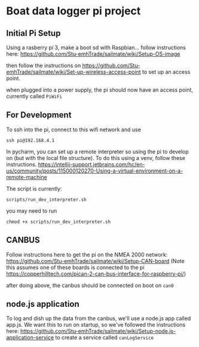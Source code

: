 # Boat data logger pi project

## Initial Pi Setup
Using a rasberry pi 3, make a boot sd with Raspbian... follow instructions here: 
https://github.com/Stu-emhTrade/sailmate/wiki/Setup-OS-image

then follow the instructions on https://github.com/Stu-emhTrade/sailmate/wiki/Set-up-wireless-access-point to set up an access point.

when plugged into a power supply, the pi should now have an access point, currently called
`PiWiFi`

## For Development
To ssh into the pi, connect to this wifi network and use

```
ssh pi@192.168.4.1
```

In pycharm, you can set up a remote interpreter so using the pi to develop on (but with the local file structure). To do this using a venv, follow these instructions. https://intellij-support.jetbrains.com/hc/en-us/community/posts/115000120270-Using-a-virtual-environment-on-a-remote-machine

The script is currently:
```
scripts/run_dev_interpreter.sh
```
you may need to run
```
chmod +x scripts/run_dev_interpreter.sh
```

## CANBUS

Follow instructions here to get the pi on the NMEA 2000 network:
https://github.com/Stu-emhTrade/sailmate/wiki/Setup-CAN-board
(Note this assumes one of these boards is connected to the pi https://copperhilltech.com/pican-2-can-bus-interface-for-raspberry-pi/)

after doing above, the canbus should be connected on boot on
`can0`

## node.js application

To log and dish up the data from the canbus, we'll use a node.js app called app.js. We want this to run on startup, so we've followed the instructions here:
https://github.com/Stu-emhTrade/sailmate/wiki/Setup-node.js-application-service to create a service called `canLogService`


